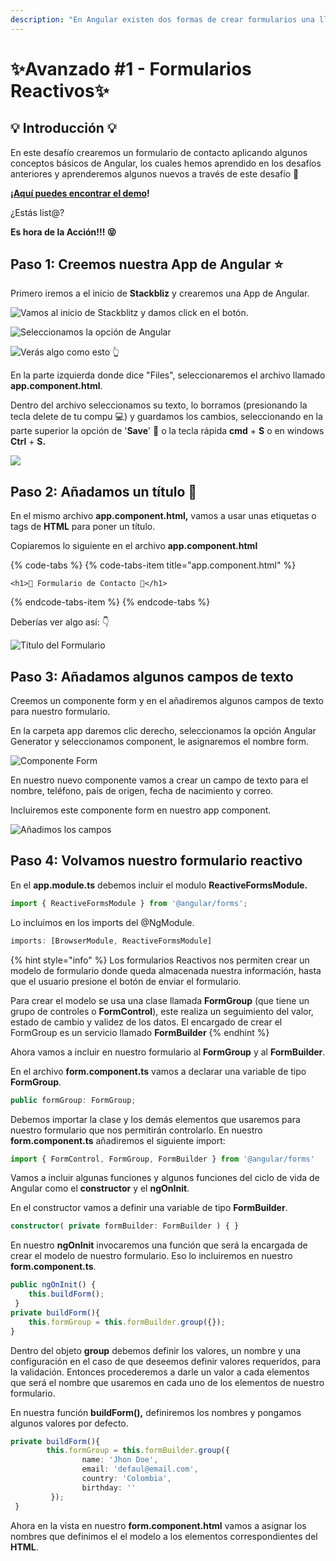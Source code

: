 ```yaml
---
description: "En Angular existen dos formas de crear formularios una llamada Template Driven y otra llamada Reactive Forms, en este desafío te enseñaremos como crear un formulario Reactivo o Reactive Form \U0001F609"
---
```


# ✨Avanzado \#1 - Formularios Reactivos✨

## 💡 Introducción 💡

En este desafío crearemos un formulario de contacto aplicando algunos conceptos básicos de Angular, los cuales hemos aprendido en los desafíos anteriores y aprenderemos algunos nuevos a través de este desafío 🤙

**¡**[**Aquí puedes encontrar el demo**](https://contact-form1.stackblitz.io)**!**

¿Estás list@?

**Es hora de la Acción!!! 😝**

## Paso 1: **Creemos nuestra App de Angular** ⭐️

Primero iremos a el inicio de **Stackbliz** y crearemos una App de Angular.

![Vamos al inicio de Stackblitz y damos click en el bot&#xF3;n.](../.gitbook/assets/screen-shot-2019-05-25-at-10.41.44-pm.png)

![Seleccionamos la opci&#xF3;n de Angular](../.gitbook/assets/screen-shot-2019-05-25-at-10.48.40-pm.png)

![Ver&#xE1;s algo como esto &#x1F446;](../.gitbook/assets/screen-shot-2019-05-25-at-10.52.23-pm.png)

En la parte izquierda donde dice "Files", seleccionaremos el archivo llamado **app.component.html**. 

Dentro del archivo seleccionamos su texto,  lo borramos \(presionando la tecla delete de tu compu 💻\) y guardamos los cambios, seleccionando en la parte superior la opción de '**Save**' 💾 o la tecla rápida **cmd** + **S** o en windows **Ctrl** + **S.** 

![](../.gitbook/assets/webp.net-gifmaker-1.gif)

## Paso 2: **Añadamos un título** 🏁

En el mismo archivo **app.component.html,** vamos a usar unas etiquetas o tags de **HTML** para poner un título.

Copiaremos lo siguiente en el archivo **app.component.html** 

{% code-tabs %}
{% code-tabs-item title="app.component.html" %}
```markup
<h1>📝 Formulario de Contacto 📝</h1>
```
{% endcode-tabs-item %}
{% endcode-tabs %}

Deberías ver algo así: 👇

![T&#xED;tulo del Formulario](../.gitbook/assets/screen-shot-2019-11-03-at-11.12.35-pm.png)

## Paso 3: Añadamos algunos campos de texto

Creemos un componente form y en el añadiremos algunos campos de texto para nuestro formulario.

En la carpeta app daremos clic derecho, seleccionamos la opción Angular Generator y seleccionamos component, le asignaremos el nombre form.

![Componente Form](../.gitbook/assets/screen-shot-2019-11-03-at-11.17.48-pm.png)

En nuestro nuevo componente vamos a crear un campo de texto para el nombre, teléfono, país de origen, fecha de nacimiento y correo.

Incluiremos este componente form en nuestro app component.

![A&#xF1;adimos los campos](../.gitbook/assets/screen-shot-2019-11-03-at-11.25.14-pm.png)

## Paso 4: Volvamos nuestro formulario reactivo

En el **app.module.ts** debemos incluir el modulo **ReactiveFormsModule.**

```typescript
import { ReactiveFormsModule } from '@angular/forms';
```

Lo incluimos en los imports del @NgModule.

```typescript
imports: [BrowserModule, ReactiveFormsModule]
```

{% hint style="info" %}
Los formularios Reactivos nos permiten crear un modelo de formulario donde queda almacenada nuestra información, hasta que el usuario presione el botón de enviar el formulario.

Para crear el modelo se usa una clase llamada **FormGroup** \(que tiene un grupo de controles o **FormControl**\), este realiza un seguimiento del valor, estado de cambio y validez de los datos. El encargado de crear el FormGroup es un servicio llamado **FormBuilder**
{% endhint %}

Ahora vamos a incluir en nuestro formulario al **FormGroup** y al **FormBuilder**.

En el archivo **form.component.ts** vamos a declarar una variable de tipo **FormGroup**.

```typescript
public formGroup: FormGroup;
```

Debemos importar la clase y los demás elementos que usaremos para nuestro formulario que nos permitirán controlarlo. En nuestro **form.component.ts** añadiremos el siguiente import: 

```typescript
import { FormControl, FormGroup, FormBuilder } from '@angular/forms'
```

Vamos a incluir algunas funciones y algunos funciones del ciclo de vida de Angular como el **constructor** y el **ngOnInit**.

En el constructor vamos a definir una variable de tipo **FormBuilder**.

```typescript
constructor( private formBuilder: FormBuilder ) { }
```

En nuestro **ngOnInit** invocaremos una función que será la encargada de crear el modelo de nuestro formulario. Eso lo incluiremos en nuestro **form.component.ts**.

```typescript
public ngOnInit() {
    this.buildForm();
 }
private buildForm(){
    this.formGroup = this.formBuilder.group({});
}
```

Dentro del objeto **group** debemos definir los valores, un nombre y una configuración en el caso de que deseemos definir valores requeridos, para la validación. Entonces procederemos a darle un valor a cada elementos que será el nombre que usaremos en cada uno de los elementos de nuestro formulario. 

En nuestra función **buildForm\(\),** definiremos los nombres y pongamos algunos valores por defecto.

```typescript
private buildForm(){
        this.formGroup = this.formBuilder.group({
                name: 'Jhon Doe',
                email: 'defaul@email.com',
                country: 'Colombia',
                birthday: ''
         });
 }
```

Ahora en la vista en nuestro **form.component.html** vamos a asignar los nombres que definimos el el modelo a los elementos correspondientes del **HTML**.



